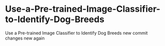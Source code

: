 # Use-a-Pre-trained-Image-Classifier-to-Identify-Dog-Breeds
Use a Pre-trained Image Classifier to Identify Dog Breeds
new commit changes
new again
